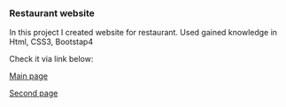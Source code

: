 ### Restaurant website
In this project I created website for restaurant. Used gained knowledge in Html, CSS3, Bootstap4

Check it via link below:

[Main page](https://htmlpreview.github.io/?https://github.com/nurbolatkz/Restaurant-website/blob/main/restaurant.html)

[Second page](https://htmlpreview.github.io/?https://github.com/nurbolatkz/Restaurant-website/blob/main/second_page.html)

